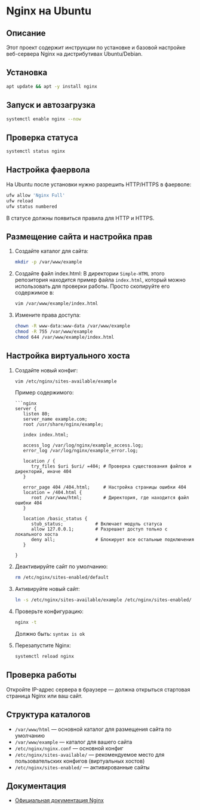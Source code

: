 # Nginx на Ubuntu

## Описание
Этот проект содержит инструкции по установке и базовой настройке веб-сервера Nginx на дистрибутивах Ubuntu/Debian.

## Установка
```bash
apt update && apt -y install nginx
```

## Запуск и автозагрузка
```bash
systemctl enable nginx --now
```

## Проверка статуса
```bash
systemctl status nginx
```

## Настройка фаервола
На Ubuntu после установки нужно разрешить HTTP/HTTPS в фаерволе:
```bash
ufw allow 'Nginx Full'
ufw reload
ufw status numbered
```
В статусе должны появиться правила для HTTP и HTTPS.

## Размещение сайта и настройка прав
1. Создайте каталог для сайта:
   ```bash
   mkdir -p /var/www/example
   ```

2. Создайте файл index.html:
   В директории `Simple-HTML` этого репозитория находится пример файла `index.html`, который можно использовать для проверки работы. Просто скопируйте его содержимое в:
   ```bash
   vim /var/www/example/index.html
   ```

3. Измените права доступа:
   ```bash
   chown -R www-data:www-data /var/www/example
   chmod -R 755 /var/www/example
   chmod 644 /var/www/example/index.html
   ```

## Настройка виртуального хоста
1. Создайте новый конфиг:
   ```bash
   vim /etc/nginx/sites-available/example
   ```
   Пример содержимого:
   ```nginx
   ```nginx
   server {
      listen 80;
      server_name example.com;
      root /usr/share/nginx/example;

      index index.html;

      access_log /var/log/nginx/example_access.log;
      error_log /var/log/nginx/example_error.log;

      location / {
         try_files $uri $uri/ =404; # Проверка существования файлов и директорий, иначе 404
      }

      error_page 404 /404.html;     # Настройка страницы ошибки 404
      location = /404.html {
         root /var/www/html;        # Директория, где находится файл ошибки 404
      }

      location /basic_status {
         stub_status;            # Включает модуль статуса
         allow 127.0.0.1;        # Разрешает доступ только с локального хоста
         deny all;               # Блокирует все остальные подключения
      }

   }
   ```

2. Деактивируйте сайт по умолчанию:

   ```bash
   rm /etc/nginx/sites-enabled/default
   ```

3. Активируйте новый сайт:
   ```bash
   ln -s /etc/nginx/sites-available/example /etc/nginx/sites-enabled/
   ```

4. Проверьте конфигурацию:
   ```bash
   nginx -t
   ```
   Должно быть: `syntax is ok`

5. Перезапустите Nginx:
   ```bash
   systemctl reload nginx
   ```

## Проверка работы
Откройте IP-адрес сервера в браузере — должна открыться стартовая страница Nginx или ваш сайт.

## Структура каталогов
- `/var/www/html` — основной каталог для размещения сайта по умолчанию
- `/var/www/example` — каталог для вашего сайта
- `/etc/nginx/nginx.conf` — основной конфиг
- `/etc/nginx/sites-available/` — рекомендуемое место для пользовательских конфигов (виртуальных хостов)
- `/etc/nginx/sites-enabled/` — активированные сайты

## Документация
- [Официальная документация Nginx](https://nginx.org/ru/docs/)
